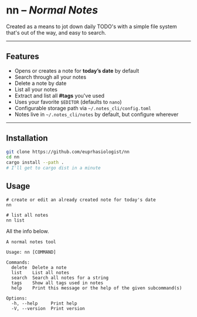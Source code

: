 # nn – *Normal Notes* 

Created as a means to jot down daily TODO's with a simple file system that's out of the way, and easy to search.

---

## Features

- Opens or creates a note for **today’s date** by default
- Search through all your notes
- Delete a note by date
- List all your notes
- Extract and list all **#tags** you've used
- Uses your favorite `$EDITOR` (defaults to `nano`)
- Configurable storage path via `~/.notes_cli/config.toml`
- Notes live in `~/.notes_cli/notes` by default, but configure wherever

---

## Installation

```bash
git clone https://github.com/euprhasiologist/nn
cd nn
cargo install --path .
# I'll get to cargo dist in a minute
```

## Usage

```
# create or edit an already created note for today's date
nn

# list all notes
nn list
```
All the info below.

```
A normal notes tool

Usage: nn [COMMAND]

Commands:
  delete  Delete a note
  list    List all notes
  search  Search all notes for a string
  tags    Show all tags used in notes
  help    Print this message or the help of the given subcommand(s)

Options:
  -h, --help     Print help
  -V, --version  Print version
```
